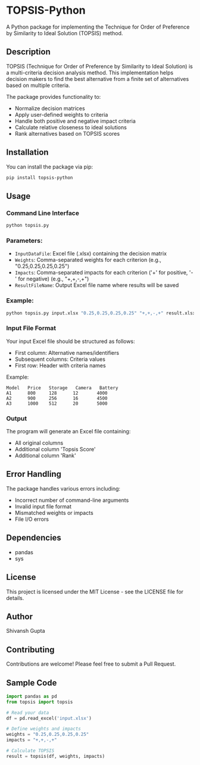 # TOPSIS-Python

A Python package for implementing the Technique for Order of Preference by Similarity to Ideal Solution (TOPSIS) method.

## Description

TOPSIS (Technique for Order of Preference by Similarity to Ideal Solution) is a multi-criteria decision analysis method. This implementation helps decision makers to find the best alternative from a finite set of alternatives based on multiple criteria.

The package provides functionality to:
- Normalize decision matrices
- Apply user-defined weights to criteria
- Handle both positive and negative impact criteria
- Calculate relative closeness to ideal solutions
- Rank alternatives based on TOPSIS scores

## Installation

You can install the package via pip:

```bash
pip install topsis-python
```

## Usage

### Command Line Interface

```bash
python topsis.py    
```

### Parameters:

- `InputDataFile`: Excel file (.xlsx) containing the decision matrix
- `Weights`: Comma-separated weights for each criterion (e.g., "0.25,0.25,0.25,0.25")
- `Impacts`: Comma-separated impacts for each criterion ('+' for positive, '-' for negative) (e.g., "+,+,-,+")
- `ResultFileName`: Output Excel file name where results will be saved

### Example:

```bash
python topsis.py input.xlsx "0.25,0.25,0.25,0.25" "+,+,-,+" result.xlsx
```

### Input File Format

Your input Excel file should be structured as follows:
- First column: Alternative names/identifiers
- Subsequent columns: Criteria values
- First row: Header with criteria names

Example:
```
Model   Price   Storage   Camera   Battery
A1      800     128      12       4000
A2      900     256      16       4500
A3      1000    512      20       5000
```

### Output

The program will generate an Excel file containing:
- All original columns
- Additional column 'Topsis Score'
- Additional column 'Rank'

## Error Handling

The package handles various errors including:
- Incorrect number of command-line arguments
- Invalid input file format
- Mismatched weights or impacts
- File I/O errors

## Dependencies

- pandas
- sys

## License

This project is licensed under the MIT License - see the LICENSE file for details.

## Author

Shivansh Gupta

## Contributing

Contributions are welcome! Please feel free to submit a Pull Request.

## Sample Code

```python
import pandas as pd
from topsis import topsis

# Read your data
df = pd.read_excel('input.xlsx')

# Define weights and impacts
weights = "0.25,0.25,0.25,0.25"
impacts = "+,+,-,+"

# Calculate TOPSIS
result = topsis(df, weights, impacts)
```